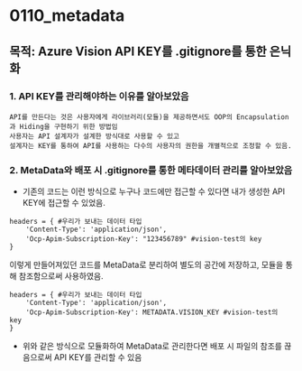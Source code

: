 # 0110_metadata

## 목적: Azure Vision API KEY를 .gitignore를 통한 은닉화

### 1. API KEY를 관리해야하는 이유를 알아보았음  
```
API를 만든다는 것은 사용자에게 라이브러리(모듈)을 제공하면서도 OOP의 Encapsulation과 Hiding을 구현하기 위한 방법임
사용자는 API 설계자가 설계한 방식대로 사용할 수 있고
설계자는 KEY를 통하여 API를 사용하는 다수의 사용자의 권한을 개별적으로 조정할 수 있음.
```

### 2. MetaData와 배포 시 .gitignore를 통한 메타데이터 관리를 알아보았음  
- 기존의 코드는 이런 방식으로 누구나 코드에만 접근할 수 있다면 내가 생성한 API KEY에 접근할 수 있었음.
```
headers = { #우리가 보내는 데이터 타입
    'Content-Type': 'application/json',
    'Ocp-Apim-Subscription-Key': "123456789" #vision-test의 key
}
```
이렇게 만들어져있던 코드를 MetaData로 분리하여 별도의 공간에 저장하고, 모듈을 통해 참조함으로써 사용하였음.
```
headers = { #우리가 보내는 데이터 타입
    'Content-Type': 'application/json',
    'Ocp-Apim-Subscription-Key': METADATA.VISION_KEY #vision-test의 key
}
```
- 위와 같은 방식으로 모듈화하여 MetaData로 관리한다면 배포 시 파일의 참조를 끊음으로써 API KEY를 관리할 수 있음
